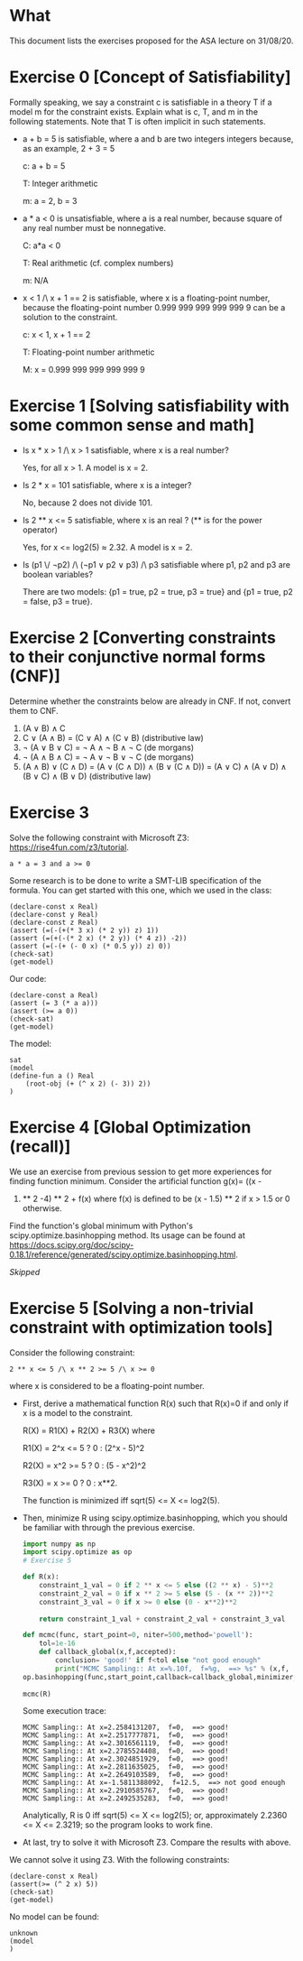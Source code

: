 # What

This document lists the exercises proposed for the ASA lecture on
31/08/20.

# Exercise 0 \[Concept of Satisfiability\]

Formally speaking, we say a constraint c is satisfiable in a theory T if
a model m for the constraint exists. Explain what is c, T, and m in the
following statements. Note that T is often implicit in such statements.

-   a + b = 5 is satisfiable, where a and b are two integers integers
    because, as an example, 2 + 3 = 5

    c: a + b = 5

    T: Integer arithmetic

    m: a = 2, b = 3

-   a \* a \< 0 is unsatisfiable, where a is a real number, because
    square of any real number must be nonnegative.

    C: a*a < 0

    T: Real arithmetic (cf. complex numbers)

    m: N/A


-   x \< 1 /\\ x + 1 == 2 is satisfiable, where x is a floating-point
    number, because the floating-point number 0.999 999 999 999 999 9
    can be a solution to the constraint.

    c: x < 1, x + 1 == 2

    T: Floating-point number arithmetic

    M: x = 0.999 999 999 999 999 9


# Exercise 1 \[Solving satisfiability with some common sense and math\]


-   Is x \* x \> 1 /\\ x \> 1 satisfiable, where x is a real number?

    Yes, for all x > 1. A model is x = 2.

-   Is 2 \* x = 101 satisfiable, where x is a integer?
	
    No, because 2 does not divide 101.

-   Is 2 \*\* x \<= 5 satisfiable, where x is an real ? (\*\* is for the
    power operator)

    Yes, for x <= log2(5) ≈ 2.32. A model is x = 2.


-   Is (p1 \\/ ¬p2) /\\ (¬p1 ∨ p2 ∨ p3) /\\ p3 satisfiable where p1, p2
    and p3 are boolean variables?


    There are two models: {p1 = true, p2 = true, p3 = true} and {p1 = true, p2 = false, p3 = true}.

# Exercise 2 \[Converting constraints to their conjunctive normal forms (CNF)\]


Determine whether the constraints below are already in CNF. If not, convert them to CNF.
1. (A ∨ B) ∧ C
2. C ∨ (A ∧ B) = (C ∨ A) ∧ (C ∨ B) (distributive law)
3. ¬ (A ∨ B ∨ C) = ¬ A ∧ ¬ B ∧ ¬ C (de morgans)
4. ¬ (A ∧ B ∧ C) = ¬ A ∨ ¬ B ∨ ¬ C (de morgans)
5. (A ∧ B) ∨ (C ∧ D) = (A ∨ (C ∧ D)) ∧ (B ∨ (C ∧ D)) = (A ∨ C) ∧ (A ∨ D) ∧ (B ∨ C) ∧ (B ∨ D) (distributive law)


# Exercise 3

Solve the following constraint with Microsoft Z3:
<https://rise4fun.com/z3/tutorial>.

    a * a = 3 and a >= 0

Some research is to be done to write a SMT-LIB specification of the
formula. You can get started with this one, which we used in the class:

    (declare-const x Real)
    (declare-const y Real)
    (declare-const z Real)
    (assert (=(-(+(* 3 x) (* 2 y)) z) 1))
    (assert (=(+(-(* 2 x) (* 2 y)) (* 4 z)) -2))
    (assert (=(-(+ (- 0 x) (* 0.5 y)) z) 0))
    (check-sat)
    (get-model)

Our code:

    (declare-const a Real)
    (assert (= 3 (* a a)))
    (assert (>= a 0))
    (check-sat)
    (get-model)

The model:

    sat
    (model 
    (define-fun a () Real
        (root-obj (+ (^ x 2) (- 3)) 2))
    )


# Exercise 4 \[Global Optimization (recall)\]

We use an exercise from previous session to get more experiences for
finding function minimum. Consider the artificial function g(x)= ((x -
1) \*\* 2 -4) \*\* 2 + f(x) where f(x) is defined to be (x - 1.5) \*\* 2
if x \> 1.5 or 0 otherwise.

Find the function\'s global minimum with Python\'s
scipy.optimize.basinhopping method. Its usage can be found at
<https://docs.scipy.org/doc/scipy-0.18.1/reference/generated/scipy.optimize.basinhopping.html>.

_Skipped_

# Exercise 5 \[Solving a non-trivial constraint with optimization tools\]


Consider the following constraint:

    2 ** x <= 5 /\ x ** 2 >= 5 /\ x >= 0

where x is considered to be a floating-point number.

-   First, derive a mathematical function R(x) such that R(x)=0 if and
    only if x is a model to the constraint.

    R(X) = R1(X) + R2(X) + R3(X) where
    
    R1(X) = 2^x <= 5 ? 0 : (2^x - 5)^2 

    R2(X) = x^2 >= 5 ? 0 : (5 - x^2)^2

    R3(X) = x >= 0 ? 0 : x**2. 

    The function is minimized iff sqrt(5) <= X <= log2(5).

    


-   Then, minimize R using scipy.optimize.basinhopping, which you should
    be familiar with through the previous exercise.

    ```python
    import numpy as np
    import scipy.optimize as op
    # Exercise 5
    
    def R(x):
        constraint_1_val = 0 if 2 ** x <= 5 else ((2 ** x) - 5)**2
        constraint_2_val = 0 if x ** 2 >= 5 else (5 - (x ** 2))**2
        constraint_3_val = 0 if x >= 0 else (0 - x**2)**2
        
        return constraint_1_val + constraint_2_val + constraint_3_val
    
    def mcmc(func, start_point=0, niter=500,method='powell'):
        tol=1e-16
        def callback_global(x,f,accepted):
            conclusion= 'good!' if f<tol else "not good enough"
            print("MCMC Sampling:: At x=%.10f,  f=%g,  ==> %s" % (x,f,  conclusion))
    op.basinhopping(func,start_point,callback=callback_global,minimizer_kwargs={'method':'powell'},niter=niter,stepsize=10) 
        
    mcmc(R)
    ```

    Some execution trace:

    ```
    MCMC Sampling:: At x=2.2584131207,  f=0,  ==> good!
    MCMC Sampling:: At x=2.2517777871,  f=0,  ==> good!
    MCMC Sampling:: At x=2.3016561119,  f=0,  ==> good!
    MCMC Sampling:: At x=2.2785524408,  f=0,  ==> good!
    MCMC Sampling:: At x=2.3024851929,  f=0,  ==> good!
    MCMC Sampling:: At x=2.2811635025,  f=0,  ==> good!
    MCMC Sampling:: At x=2.2649103589,  f=0,  ==> good!
    MCMC Sampling:: At x=-1.5811388092,  f=12.5,  ==> not good enough
    MCMC Sampling:: At x=2.2910585767,  f=0,  ==> good!
    MCMC Sampling:: At x=2.2492535283,  f=0,  ==> good!
    ```

    Analytically, R is 0 iff sqrt(5) <= X <= log2(5); or, approximately 2.2360 <= X <= 2.3219; so the program looks to work fine.


-   At last, try to solve it with Microsoft Z3. Compare the results with
    above.

We cannot solve it using Z3. With the following constraints:

```
(declare-const x Real)
(assert(>= (^ 2 x) 5))
(check-sat)
(get-model)
```

No model can be found:
```
unknown
(model 
)
```